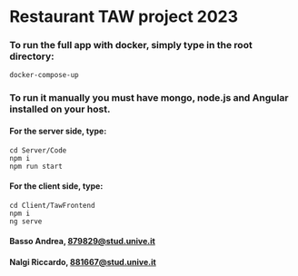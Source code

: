 # Restaurant TAW project 2023
### To run the full app with docker, simply type in the root directory:
``` 
docker-compose-up
``` 

### To run it manually you must have mongo, node.js and Angular installed on your host.
#### For the server side, type:
``` 
cd Server/Code
npm i
npm run start
``` 
#### For the client side, type:
``` 
cd Client/TawFrontend
npm i
ng serve
```
#### Basso Andrea, 879829@stud.unive.it
#### Nalgi Riccardo, 881667@stud.unive.it


